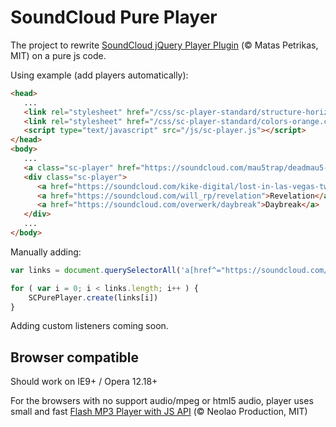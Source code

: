 # SoundCloud Pure Player
The project to rewrite [SoundCloud jQuery Player Plugin](https://github.com/soundcloud/soundcloud-custom-player) (© Matas Petrikas, MIT) on a pure js code.

Using example (add players automatically):
```html
<head>
   ...
   <link rel="stylesheet" href="/css/sc-player-standard/structure-horizontal.css" type="text/css">
   <link rel="stylesheet" href="/css/sc-player-standard/colors-orange.css" type="text/css">
   <script type="text/javascript" src="/js/sc-player.js"></script>
</head>
<body>
   ...
   <a class="sc-player" href="https://soundcloud.com/mau5trap/deadmau5-feat-chris-james-the">The Veldt</a>
   <div class="sc-player">
      <a href="https://soundcloud.com/kike-digital/lost-in-las-vegas-two-steps">Lost In Las Vegas</a>
      <a href="https://soundcloud.com/will_rp/revelation">Revelation</a>
      <a href="https://soundcloud.com/overwerk/daybreak">Daybreak</a>
   </div>
   ...
</body>
```

Manually adding:
```javascript
var links = document.querySelectorAll('a[href^="https://soundcloud.com/"]');

for ( var i = 0; i < links.length; i++ ) {
    SCPurePlayer.create(links[i])
}
```

Adding custom listeners coming soon.

## Browser compatible
Should work on IE9+ / Opera 12.18+

For the browsers with no support audio/mpeg or html5 audio, player uses small and fast [Flash MP3 Player with JS API](http://flash-mp3-player.net/players/js/) (© Neolao Production, MIT)
